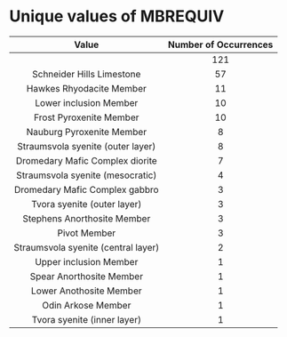 
Unique values of MBREQUIV
=========================

|Value|Number of Occurrences|
| :---: | :---: |
| |121|
|Schneider Hills Limestone|57|
|Hawkes Rhyodacite Member|11|
|Lower inclusion Member|10|
|Frost Pyroxenite Member|10|
|Nauburg Pyroxenite Member|8|
|Straumsvola syenite (outer layer)|8|
|Dromedary Mafic Complex diorite|7|
|Straumsvola syenite (mesocratic)|4|
|Dromedary Mafic Complex gabbro|3|
|Tvora syenite (outer layer)|3|
|Stephens Anorthosite Member|3|
|Pivot Member|3|
|Straumsvola syenite (central layer)|2|
|Upper inclusion Member|1|
|Spear Anorthosite Member|1|
|Lower Anothosite Member|1|
|Odin Arkose Member|1|
|Tvora syenite (inner layer)|1|
